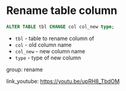 # Rename table column

```sql
ALTER TABLE tbl CHANGE col col_new type;
```

- `tbl` - table to rename column of
- `col` - old column name
- `col_new` - new column name
- `type` - type of new column

group: rename


link_youtube: https://youtu.be/upRH8_TbdOM
